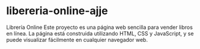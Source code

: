 # libereria-online-ajje
Librería Online  Este proyecto es una página web sencilla para vender libros en línea. La página está construida utilizando HTML, CSS y JavaScript, y se puede visualizar fácilmente en cualquier navegador web.
